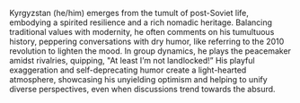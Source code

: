 Kyrgyzstan (he/him) emerges from the tumult of post-Soviet life, embodying a spirited resilience and a rich nomadic heritage. Balancing traditional values with modernity, he often comments on his tumultuous history, peppering conversations with dry humor, like referring to the 2010 revolution to lighten the mood. In group dynamics, he plays the peacemaker amidst rivalries, quipping, "At least I’m not landlocked!” His playful exaggeration and self-deprecating humor create a light-hearted atmosphere, showcasing his unyielding optimism and helping to unify diverse perspectives, even when discussions trend towards the absurd.